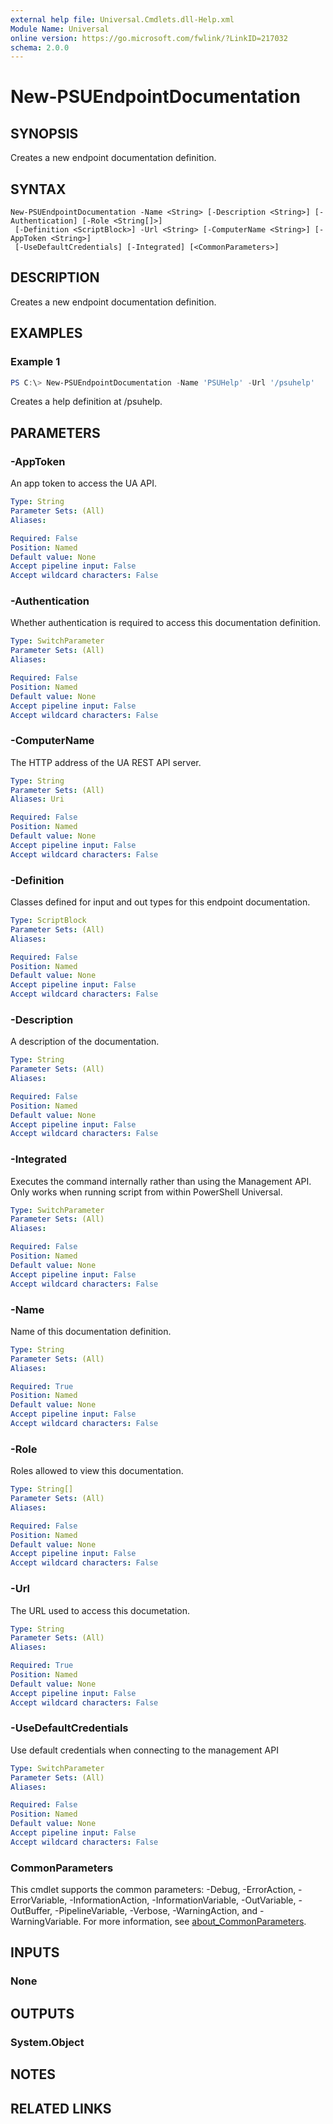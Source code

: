 ```yaml
---
external help file: Universal.Cmdlets.dll-Help.xml
Module Name: Universal
online version: https://go.microsoft.com/fwlink/?LinkID=217032
schema: 2.0.0
---
```


# New-PSUEndpointDocumentation

## SYNOPSIS
Creates a new endpoint documentation definition.

## SYNTAX

```
New-PSUEndpointDocumentation -Name <String> [-Description <String>] [-Authentication] [-Role <String[]>]
 [-Definition <ScriptBlock>] -Url <String> [-ComputerName <String>] [-AppToken <String>]
 [-UseDefaultCredentials] [-Integrated] [<CommonParameters>]
```

## DESCRIPTION
Creates a new endpoint documentation definition.

## EXAMPLES

### Example 1
```powershell
PS C:\> New-PSUEndpointDocumentation -Name 'PSUHelp' -Url '/psuhelp'
```

Creates a help definition at /psuhelp.

## PARAMETERS

### -AppToken
An app token to access the UA API.

```yaml
Type: String
Parameter Sets: (All)
Aliases:

Required: False
Position: Named
Default value: None
Accept pipeline input: False
Accept wildcard characters: False
```

### -Authentication
Whether authentication is required to access this documentation definition.

```yaml
Type: SwitchParameter
Parameter Sets: (All)
Aliases:

Required: False
Position: Named
Default value: None
Accept pipeline input: False
Accept wildcard characters: False
```

### -ComputerName
The HTTP address of the UA REST API server.

```yaml
Type: String
Parameter Sets: (All)
Aliases: Uri

Required: False
Position: Named
Default value: None
Accept pipeline input: False
Accept wildcard characters: False
```

### -Definition
Classes defined for input and out types for this endpoint documentation.

```yaml
Type: ScriptBlock
Parameter Sets: (All)
Aliases:

Required: False
Position: Named
Default value: None
Accept pipeline input: False
Accept wildcard characters: False
```

### -Description
A description of the documentation.

```yaml
Type: String
Parameter Sets: (All)
Aliases:

Required: False
Position: Named
Default value: None
Accept pipeline input: False
Accept wildcard characters: False
```

### -Integrated
Executes the command internally rather than using the Management API. Only works when running script from within PowerShell Universal. 

```yaml
Type: SwitchParameter
Parameter Sets: (All)
Aliases:

Required: False
Position: Named
Default value: None
Accept pipeline input: False
Accept wildcard characters: False
```

### -Name
Name of this documentation definition.

```yaml
Type: String
Parameter Sets: (All)
Aliases:

Required: True
Position: Named
Default value: None
Accept pipeline input: False
Accept wildcard characters: False
```

### -Role
Roles allowed to view this documentation.

```yaml
Type: String[]
Parameter Sets: (All)
Aliases:

Required: False
Position: Named
Default value: None
Accept pipeline input: False
Accept wildcard characters: False
```

### -Url
The URL used to access this documetation.

```yaml
Type: String
Parameter Sets: (All)
Aliases:

Required: True
Position: Named
Default value: None
Accept pipeline input: False
Accept wildcard characters: False
```

### -UseDefaultCredentials
Use default credentials when connecting to the management API

```yaml
Type: SwitchParameter
Parameter Sets: (All)
Aliases:

Required: False
Position: Named
Default value: None
Accept pipeline input: False
Accept wildcard characters: False
```

### CommonParameters
This cmdlet supports the common parameters: -Debug, -ErrorAction, -ErrorVariable, -InformationAction, -InformationVariable, -OutVariable, -OutBuffer, -PipelineVariable, -Verbose, -WarningAction, and -WarningVariable. For more information, see [about_CommonParameters](http://go.microsoft.com/fwlink/?LinkID=113216).

## INPUTS

### None

## OUTPUTS

### System.Object
## NOTES

## RELATED LINKS
